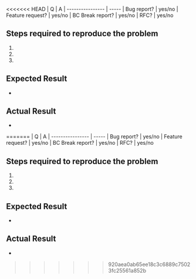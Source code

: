 <<<<<<< HEAD
| Q                | A
| ---------------- | -----
| Bug report?      | yes/no
| Feature request? | yes/no
| BC Break report? | yes/no
| RFC?             | yes/no

<!--
- Please fill in this template according to your issue.
- For support request or how-tos, please have a look to the documentation
- Otherwise, replace this comment by the description of your issue.
-->


## Steps required to reproduce the problem

1. 
2. 
3. 

## Expected Result

* 

## Actual Result

* 
=======
| Q                | A
| ---------------- | -----
| Bug report?      | yes/no
| Feature request? | yes/no
| BC Break report? | yes/no
| RFC?             | yes/no

<!--
- Please fill in this template according to your issue.
- For support request or how-tos, please have a look to the documentation
- Otherwise, replace this comment by the description of your issue.
-->


## Steps required to reproduce the problem

1. 
2. 
3. 

## Expected Result

* 

## Actual Result

* 
>>>>>>> 920aea0ab65ee18c3c6889c75023fc25561a852b
